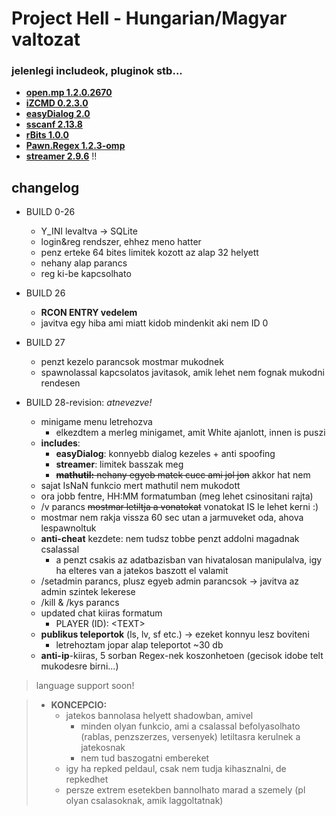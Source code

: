 # Project Hell - Hungarian/Magyar valtozat

### jelenlegi includeok, pluginok stb...

- **[open.mp 1.2.0.2670](https://github.com/openmultiplayer)**  
- **[iZCMD 0.2.3.0](https://github.com/YashasSamaga/I-ZCMD)**
- **[easyDialog 2.0](https://github.com/Awsomedude/easyDialog)**
- **[sscanf 2.13.8](https://github.com/Y-Less/sscanf/)**
- **[rBits 1.0.0](https://github.com/Mergevos/pawn-rbits)**
- **[Pawn.Regex 1.2.3-omp](https://github.com/katursis/Pawn.Regex)**
- **[streamer 2.9.6](https://github.com/samp-incognito/samp-streamer-plugin)** !!

## changelog

- BUILD 0-26
    - Y_INI levaltva -> SQLite
    - login&reg rendszer, ehhez meno hatter
    - penz erteke 64 bites limitek kozott az alap 32 helyett
    - nehany alap parancs  
    - reg ki-be kapcsolhato
  
- BUILD 26
    - **RCON ENTRY vedelem**
    - javitva egy hiba ami miatt kidob mindenkit aki nem ID 0

- BUILD 27
    - penzt kezelo parancsok mostmar mukodnek
    - spawnolassal kapcsolatos javitasok, amik lehet nem fognak mukodni rendesen

- BUILD 28-revision: *atnevezve!*
    - minigame menu letrehozva
        - elkezdtem a merleg minigamet, amit White ajanlott, innen is puszi
    - **includes**:
        - **easyDialog**: konnyebb dialog kezeles + anti spoofing
        - **streamer**: limitek basszak meg
        - ~~**mathutil:** nehany egyeb matek cucc ami jol jon~~ akkor hat nem
    - sajat IsNaN funkcio mert mathutil nem mukodott
    - ora jobb fentre, HH:MM formatumban (meg lehet csinositani rajta)
    - /v parancs ~~mostmar letiltja a vonatokat~~ vonatokat IS le lehet kerni :)
    - mostmar nem rakja vissza 60 sec utan a jarmuveket oda, ahova lespawnoltuk
    - **anti-cheat** kezdete: nem tudsz tobbe penzt addolni magadnak csalassal
        - a penzt csakis az adatbazisban van hivatalosan manipulalva, igy ha elteres van a jatekos baszott el valamit
    - /setadmin parancs, plusz egyeb admin parancsok -> javitva az admin szintek lekerese
    - /kill & /kys parancs
    - updated chat kiiras formatum
        - PLAYER (ID): \<TEXT\>
    - **publikus teleportok** (ls, lv, sf etc.) -> ezeket konnyu lesz boviteni
        - letrehoztam jopar alap teleportot ~30 db
    - **anti-ip**-kiiras, 5 sorban Regex-nek koszonhetoen (gecisok idobe telt mukodesre birni...)


> language support soon!  

> - **KONCEPCIO:** 
>   - jatekos bannolasa helyett shadowban, amivel
>       - minden olyan funkcio, ami a csalassal befolyasolhato (rablas, penzszerzes, versenyek) letiltasra kerulnek a jatekosnak
>       - nem tud baszogatni embereket
>   - igy ha repked peldaul, csak nem tudja kihasznalni, de repkedhet
>   - persze extrem esetekben bannolhato marad a szemely (pl olyan csalasoknak, amik laggoltatnak)